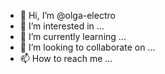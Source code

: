- 👋 Hi, I’m @olga-electro
- 👀 I’m interested in ...
- 🌱 I’m currently learning ...
- 💞️ I’m looking to collaborate on ...
- 📫 How to reach me ...

<!---
olga-electro/olga-electro is a ✨ special ✨ repository because its `README.md` (this file) appears on your GitHub profile.
You can click the Preview link to take a look at your changes.
--->
